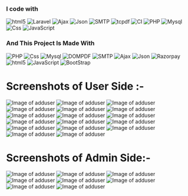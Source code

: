 







<h3>I code with</h3>
<p>
  <img alt="html5" src="https://img.shields.io/badge/-HTML5-E34F26?style=flat-square&logo=html5&logoColor=white" />
  <img alt="Laravel" src="https://img.shields.io/badge/Laravel-323330?style=flat-square&logo=laravel&logoColor=F7DF1E" />
  <img alt="Ajax" src="https://img.shields.io/badge/Ajax-323330?style=flat-square&logo=lAjax&logoColor=F7DF1E" />
  <img alt="Json" src="https://img.shields.io/badge/Json-323330?style=flat-square&logo=Json&logoColor=F7DF1E" />
  <img alt="SMTP" src="https://img.shields.io/badge/smtp-323330?style=flat-square&logo=smtp&logoColor=F7DF1E" />
  <img alt="tcpdf" src="https://img.shields.io/badge/tcpdf-323330?style=flat-square&logo=tcpdf&logoColor=F7DF1E" />
  <img alt="CI" src="https://img.shields.io/badge/CodeIgnitor-323330?style=flat-square&logo=CodeIgnitor&logoColor=F7DF1E" />
  <img alt="PHP" src="https://img.shields.io/badge/PHP-323330?style=flat-square&logo=PHP&logoColor=F7DF1E" />
  <img alt="Mysql" src="https://img.shields.io/badge/MySQL-00000F?style=flat-square&logo=mysql&logoColor=white" />
  <img alt="Css" src="https://img.shields.io/badge/CSS-239120?&style=flat-square&logo=css3&logoColor=white" />
  <img alt="JavaScript" src="https://img.shields.io/badge/-JavaScript-E34F26?style=flat-square&logo=JavaScript&logoColor=white" />
 
</p>

<h3>And This Project Is Made With </h3>
<p>


  <img alt="PHP" src="https://img.shields.io/badge/PHP-323330?style=flat-square&logo=PHP&logoColor=F7DF1E" />
  <img alt="Css" src="https://img.shields.io/badge/CSS-239120?&style=flat-square&logo=css3&logoColor=white" /> 
  <img alt="Mysql" src="https://img.shields.io/badge/MySQL-00000F?style=flat-square&logo=mysql&logoColor=white" />
  <img alt="DOMPDF" src="https://img.shields.io/badge/dompdf-323330?style=flat-square&logo=dompdf&logoColor=F7DF1E" />
  <img alt="SMTP" src="https://img.shields.io/badge/smtp-323330?style=flat-square&logo=smtp&logoColor=F7DF1E" />
  <img alt="Ajax" src="https://img.shields.io/badge/Ajax-323330?style=flat-square&logo=lAjax&logoColor=F7DF1E" />
  <img alt="Json" src="https://img.shields.io/badge/Json-323330?style=flat-square&logo=Json&logoColor=F7DF1E" />
  <img alt="Razorpay" src="https://img.shields.io/badge/razorpay-323330?style=flat-square&logo=razorpay&logoColor=F7DF1E" />
  <img alt="html5" src="https://img.shields.io/badge/-HTML5-E34F26?style=flat-square&logo=html5&logoColor=white" />
  <img alt="JavaScript" src="https://img.shields.io/badge/-JavaScript-E34F26?style=flat-square&logo=JavaScript&logoColor=white" />
  <img alt="BootStrap" src="https://img.shields.io/badge/-BootStrap-E34F26?style=flat-square&logo=BootStrap&logoColor=white" />

</p>




# Screenshots of User Side :-




![Image of adduser](https://raw.githubusercontent.com/KinshukGuhaDev/Urban-Vogue-E-Commerce/master/screenshots2/userregister.png)
![Image of adduser](https://raw.githubusercontent.com/KinshukGuhaDev/Urban-Vogue-E-Commerce/master/screenshots2/userlogin.png)
![Image of adduser](https://raw.githubusercontent.com/KinshukGuhaDev/Urban-Vogue-E-Commerce/master/screenshots2/homepage1.png)
![Image of adduser](https://raw.githubusercontent.com/KinshukGuhaDev/Urban-Vogue-E-Commerce/master/screenshots2/homepage2.png)
![Image of adduser](https://raw.githubusercontent.com/KinshukGuhaDev/Urban-Vogue-E-Commerce/master/screenshots2/homepage3.png)
![Image of adduser](https://raw.githubusercontent.com/KinshukGuhaDev/Urban-Vogue-E-Commerce/master/screenshots2/products1.png)
![Image of adduser](https://raw.githubusercontent.com/KinshukGuhaDev/Urban-Vogue-E-Commerce/master/screenshots2/product.png)
![Image of adduser](https://raw.githubusercontent.com/KinshukGuhaDev/Urban-Vogue-E-Commerce/master/screenshots2/wishlist.png)
![Image of adduser](https://raw.githubusercontent.com/KinshukGuhaDev/Urban-Vogue-E-Commerce/master/screenshots2/editcart.png)
![Image of adduser](https://raw.githubusercontent.com/KinshukGuhaDev/Urban-Vogue-E-Commerce/master/screenshots2/invoice1.png)
![Image of adduser](https://raw.githubusercontent.com/KinshukGuhaDev/Urban-Vogue-E-Commerce/master/screenshots2/razorpay1.png)
![Image of adduser](https://raw.githubusercontent.com/KinshukGuhaDev/Urban-Vogue-E-Commerce/master/screenshots2/razorpay2.png)
![Image of adduser](https://raw.githubusercontent.com/KinshukGuhaDev/Urban-Vogue-E-Commerce/master/screenshots2/razorpay3.png)
![Image of adduser](https://raw.githubusercontent.com/KinshukGuhaDev/Urban-Vogue-E-Commerce/master/screenshots2/payconfirm.png)
![Image of adduser](https://raw.githubusercontent.com/KinshukGuhaDev/Urban-Vogue-E-Commerce/master/screenshots2/mail.png)
![Image of adduser](https://raw.githubusercontent.com/KinshukGuhaDev/Urban-Vogue-E-Commerce/master/screenshots2/payinvoice.png)
![Image of adduser](https://raw.githubusercontent.com/KinshukGuhaDev/Urban-Vogue-E-Commerce/master/screenshots2/myorder.png)





# Screenshots of Admin Side:-





![Image of adduser](https://raw.githubusercontent.com/KinshukGuhaDev/Urban-Vogue-E-Commerce/master/screenshots2/adminlogin.png)
![Image of adduser](https://raw.githubusercontent.com/KinshukGuhaDev/Urban-Vogue-E-Commerce/master/screenshots2/admin99.png)
![Image of adduser](https://raw.githubusercontent.com/KinshukGuhaDev/Urban-Vogue-E-Commerce/master/screenshots2/admin2.png)
![Image of adduser](https://raw.githubusercontent.com/KinshukGuhaDev/Urban-Vogue-E-Commerce/master/screenshots2/admin3.png)
![Image of adduser](https://raw.githubusercontent.com/KinshukGuhaDev/Urban-Vogue-E-Commerce/master/screenshots2/admin4.png)
![Image of adduser](https://raw.githubusercontent.com/KinshukGuhaDev/Urban-Vogue-E-Commerce/master/screenshots2/admin5.png)
![Image of adduser](https://raw.githubusercontent.com/KinshukGuhaDev/Urban-Vogue-E-Commerce/master/screenshots2/admin6.png)
![Image of adduser](https://raw.githubusercontent.com/KinshukGuhaDev/Urban-Vogue-E-Commerce/master/screenshots2/adminorder.png)







